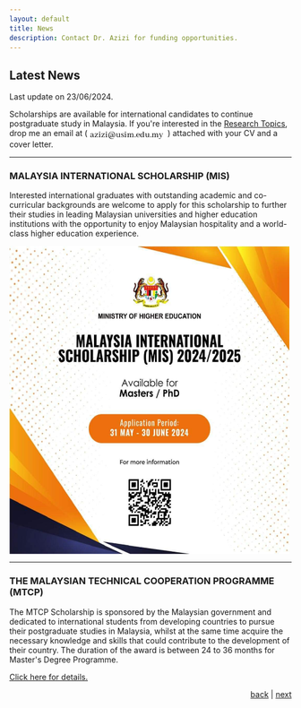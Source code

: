 ```yaml
---
layout: default
title: News
description: Contact Dr. Azizi for funding opportunities.
---
```


## Latest News
Last update on 23/06/2024.

Scholarships are available for international candidates to continue postgraduate study in Malaysia. If you're interested in the <a href="research">Research Topics</a>, drop me an email at (<img src="images/email.jpg" style="vertical-align:top">) attached with your CV and a cover letter. 


* * *
### MALAYSIA INTERNATIONAL SCHOLARSHIP (MIS)
 
Interested international graduates with outstanding academic and co-curricular backgrounds are welcome to apply for this scholarship to further their studies in leading Malaysian universities and higher education institutions with the opportunity to enjoy Malaysian hospitality and a world-class higher education experience.

<a href="https://biasiswa.mohe.gov.my/INTER/doc/MIS/Guidelines%20MIS%202024.pdf"><img src="images/mis2024.jpg" width="500" height="550" align="center"></a>


* * *
### THE MALAYSIAN TECHNICAL COOPERATION PROGRAMME (MTCP)

The MTCP Scholarship is sponsored by the Malaysian government and dedicated to international students from developing countries to pursue their postgraduate studies in Malaysia, whilst at the same time acquire the necessary knowledge and skills that could contribute to the development of their country. The duration of the award is between 24 to 36 months for Master's Degree Programme.

<a href="https://mtcp.kln.gov.my/scholarship">Click here for details.</a>

<p style="text-align: right;">
<a href="blog-list">back</a> | <a href="./">next</a> 
</p>